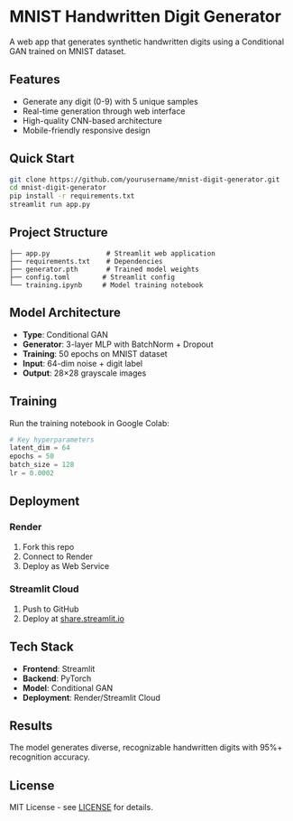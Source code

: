 # MNIST Handwritten Digit Generator

A web app that generates synthetic handwritten digits using a Conditional GAN trained on MNIST dataset.

## Features

- Generate any digit (0-9) with 5 unique samples
- Real-time generation through web interface
- High-quality CNN-based architecture
- Mobile-friendly responsive design

## Quick Start

```bash
git clone https://github.com/yourusername/mnist-digit-generator.git
cd mnist-digit-generator
pip install -r requirements.txt
streamlit run app.py
```

## Project Structure

```
├── app.py              # Streamlit web application
├── requirements.txt    # Dependencies
├── generator.pth       # Trained model weights
├── config.toml        # Streamlit config
└── training.ipynb     # Model training notebook
```

## Model Architecture

- **Type**: Conditional GAN
- **Generator**: 3-layer MLP with BatchNorm + Dropout
- **Training**: 50 epochs on MNIST dataset
- **Input**: 64-dim noise + digit label
- **Output**: 28×28 grayscale images

## Training

Run the training notebook in Google Colab:
```python
# Key hyperparameters
latent_dim = 64
epochs = 50
batch_size = 128
lr = 0.0002
```

## Deployment

### Render
1. Fork this repo
2. Connect to Render
3. Deploy as Web Service

### Streamlit Cloud
1. Push to GitHub
2. Deploy at [share.streamlit.io](https://share.streamlit.io)

## Tech Stack

- **Frontend**: Streamlit
- **Backend**: PyTorch
- **Model**: Conditional GAN
- **Deployment**: Render/Streamlit Cloud

## Results

The model generates diverse, recognizable handwritten digits with 95%+ recognition accuracy.

## License

MIT License - see [LICENSE](LICENSE) for details.
